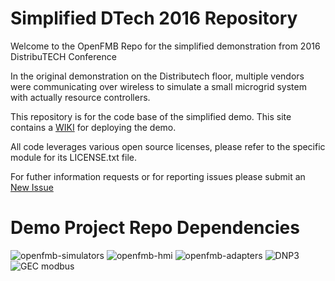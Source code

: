 # Simplified DTech 2016 Repository 
Welcome to the OpenFMB Repo for the simplified demonstration from 2016 DistribuTECH Conference

In the original demonstration on the Distributech floor, multiple vendors were communicating over wireless to simulate a small microgrid system with actually resource controllers.  

This repository is for the code base of the simplified demo.   This site contains a [WIKI](https://github.com/openfmb/dtech-demo-2016/wiki) for deploying the demo. 

All code leverages various open source licenses, please refer to the specific module for its LICENSE.txt file.

For futher information requests or for reporting issues please submit an [New Issue](https://github.com/openfmb/dtech-demo-2016/issues/new)


# Demo Project Repo Dependencies

 ![openfmb-simulators](https://github.com/openfmb/openfmb-simulators)
 ![openfmb-hmi](https://github.com/openfmb/openfmb-hmi)
 ![openfmb-adapters](https://github.com/openfmb/openfmb-adapters)
 ![DNP3](https://github.com/gec/dnp3)
 ![GEC modbus](https://github.com/gec/modbus)








